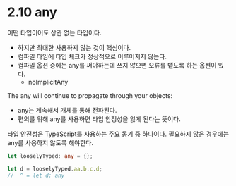 # 2.10 any

어떤 타입이어도 상관 없는 타입이다.

- 하지만 최대한 사용하지 않는 것이 핵심이다.
- 컴파일 타임에 타입 체크가 정상적으로 이루어지지 않는다.
- 컴파일 옵션 중에는 any를 써야하는데 쓰지 않으면 오류를 뱉도록 하는 옵션이 있다.
  - noImplicitAny

The any will continue to propagate through your objects:

- any는 계속해서 개체를 통해 전파된다.
- 편의를 위해 any를 사용하면 타입 안정성을 잃게 된다는 뜻이다.

타입 안전성은 TypeScript를 사용하는 주요 동기 중 하나이다. 필요하지 않은 경우에는 any를 사용하지 않도록 해야한다.

```typescript
let looselyTyped: any = {};

let d = looselyTyped.aa.b.c.d;
//  ^ = let d: any
```
